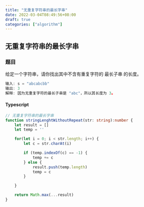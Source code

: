 ```yaml
---
title: "无重复字符串的最长字串"
date: 2022-03-04T08:49:56+08:00
draft: true
categories: ["algorithm"]
---
```



## 无重复字符串的最长字串

### 题目

给定一个字符串，请你找出其中不含有重复字符的 最长子串 的长度。


```ts
输入: s = "abcabcbb"
输出: 3
解释: 因为无重复字符的最长子串是 "abc"，所以其长度为 3。
```

#### Typescript

```ts
// 无重复字符串的最长字串
function stringLenghtWithoutRepeat(str: string):number {
    let result = []
    let temp = ''

    for(let i = 0; i < str.length; i++) {
        let c = str.charAt(i)

        if (temp.indexOf(c) == -1) {
            temp += c
        } else {
            result.push(temp.length)
            temp = c
        }

    }

    return Math.max(...result)
}
```